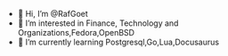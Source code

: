 - 👋 Hi, I’m @RafGoet
- 👀 I’m interested in Finance, Technology and Organizations,Fedora,OpenBSD
- 🌱 I’m currently learning Postgresql,Go,Lua,Docusaurus


<!---
RafGoet/RafGoet is a ✨ special ✨ repository because its `README.md` (this file) appears on your GitHub profile.
You can click the Preview link to take a look at your changes.
--->
